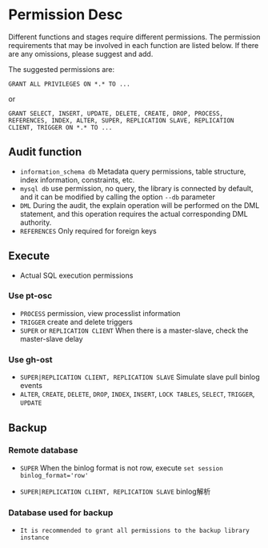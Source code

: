 # Permission Desc

Different functions and stages require different permissions. The permission requirements that may be involved in each function are listed below. If there are any omissions, please suggest and add.

The suggested permissions are:

`GRANT ALL PRIVILEGES ON *.* TO ...`

or

`GRANT SELECT, INSERT, UPDATE, DELETE, CREATE, DROP, PROCESS, REFERENCES, INDEX, ALTER, SUPER, REPLICATION SLAVE, REPLICATION CLIENT, TRIGGER ON *.* TO ...`


## Audit function

* `information_schema db` Metadata query permissions, table structure, index information, constraints, etc.
* `mysql db` use permission, no query, the library is connected by default, and it can be modified by calling the option `--db` parameter
* `DML` During the audit, the explain operation will be performed on the DML statement, and this operation requires the actual corresponding DML authority.
* `REFERENCES` Only required for foreign keys

## Execute

* Actual SQL execution permissions


### Use pt-osc

* `PROCESS` permission, view processlist information
* `TRIGGER` create and delete triggers
* `SUPER` or `REPLICATION CLIENT` When there is a master-slave, check the master-slave delay

### Use gh-ost

* `SUPER|REPLICATION CLIENT, REPLICATION SLAVE` Simulate slave pull binlog events
* `ALTER`, `CREATE`, `DELETE`, `DROP`, `INDEX`, `INSERT`, `LOCK TABLES`, `SELECT`, `TRIGGER`, `UPDATE`


## Backup

### Remote database

* `SUPER` When the binlog format is not row, execute `set session binlog_format='row'`

* `SUPER|REPLICATION CLIENT, REPLICATION SLAVE` binlog解析

### Database used for backup

* `It is recommended to grant all permissions to the backup library instance`
